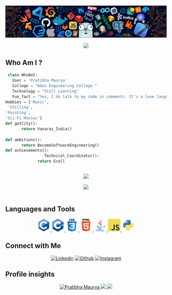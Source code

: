 ![Github Banner](banner.png)

<p align="center">
  <img src="https://readme-typing-svg.herokuapp.com?color=0d8eceF&size=30&center=true&vCenter=true&width=550&height=70&lines=Hey+There,+I'm+Pratibha;I+Love+Programming;An+Open+Source+Enthusiast;Front+End+Web+Developer;Loves+To+Build+Projects;A+Problem+Solver;">
</p>


  ## Who Am I ?
 ```python
  class WhoAmI:
    User = 'Pratibha Maurya'
    College = "Abes Engineering College "
    Technology = "Still Learning"
    Fun_fact = "Yes, I do talk to my code in comments. It's a love language!"
Hobbies = ['Music',
  'Chilling',
 'Painting',
'Sci-Fi Movies']
def getCity():
		return Vanaras_India()
	
def ambitions():
		return BecomeSoftwareEngineering()
 def achievements():
                  Technical_Coordinator():
               return Ecell
	
 ```


<div align="center">

![](https://github-profile-summary-cards.vercel.app/api/cards/profile-details?username=Pratibha-Maurya23&theme=default)

![](https://github-readme-streak-stats.herokuapp.com/?user=Pratibha-Maurya23&theme=vue&hide_border=true)	
 <br/>
</div> 

## Languages and Tools 
<p align="center"> <a href="https://www.cprogramming.com/" target="_blank" rel="noreferrer"> <img src="https://raw.githubusercontent.com/devicons/devicon/master/icons/c/c-original.svg" alt="c" width="40" height="40"/> </a> <a href="https://www.w3schools.com/cpp/" target="_blank" rel="noreferrer"> <img src="https://raw.githubusercontent.com/devicons/devicon/master/icons/cplusplus/cplusplus-original.svg" alt="cplusplus" width="40" height="40"/> </a> <a href="https://www.w3schools.com/css/" target="_blank" rel="noreferrer"> <img src="https://raw.githubusercontent.com/devicons/devicon/master/icons/css3/css3-original-wordmark.svg" alt="css3" width="40" height="40"/> </a> <a href="https://www.w3.org/html/" target="_blank" rel="noreferrer"> <img src="https://raw.githubusercontent.com/devicons/devicon/master/icons/html5/html5-original-wordmark.svg" alt="html5" width="40" height="40"/> </a> <a href="https://www.java.com" target="_blank" rel="noreferrer"> <img src="https://raw.githubusercontent.com/devicons/devicon/master/icons/java/java-original.svg" alt="java" width="40" height="40"/> </a> <a href="https://developer.mozilla.org/en-US/docs/Web/JavaScript" target="_blank" rel="noreferrer"> <img src="https://raw.githubusercontent.com/devicons/devicon/master/icons/javascript/javascript-original.svg" alt="javascript" width="40" height="40"/> </a> <a href="https://www.python.org" target="_blank" rel="noreferrer"> <img src="https://raw.githubusercontent.com/devicons/devicon/master/icons/python/python-original.svg" alt="python" width="40" height="40"/> </a> </p>

            
## Connect with Me

<p align="center">
  <a href="https://www.linkedin.com/in/pratibha-maurya20/?utm_source=share&utm_campaign=share_via&utm_content=profile&utm_medium=android_app "><img alt="Linkedin" title="Pratibha Maurya Linkedin" src="https://img.shields.io/badge/LinkedIn-0077B5?style=for-the-badge&logo=linkedin&logoColor=white"></a>
  <a href="https://github.com/Pratibha-Maurya23"><img alt="Github" title="Pratibha Maurya Github" src="https://img.shields.io/badge/GitHub-100000?style=for-the-badge&logo=github&logoColor=white"></a>
 <a href="https://www.instagram.com/pratibha_20_19/"><img alt="Instagram" title="Pratibha Maurya Instagram" src="https://img.shields.io/badge/Instagram-E4405F?style=for-the-badge&logo=instagram&logoColor=white"></a>
</p>

## Profile insights
<p align="center">
    <a href="https://github.com/">
        <img src="https://komarev.com/ghpvc/?username=Pratibha-Maurya23" alt="Pratibha Maurya" />
    </a>
    <a href="https://github.com/Pratibha-Maurya23/">
    <img height="20" src="https://img.shields.io/github/followers/Pratibha-Maurya23?label=follow&logo=github" />
	</a>
	 <a href="https://github.com/Pratibha-Maurya23">
        <img height="20" src="https://img.shields.io/github/stars/Pratibha-Maurya23?label=stars&logo=github" />
	</a>
</p>

<!---
Pratibha-Maurya23/Pratibha-Maurya23 is a ✨ special ✨ repository because its `README.md` (this file) appears on your GitHub profile.
You can click the Preview link to take a look at your changes.
--->
